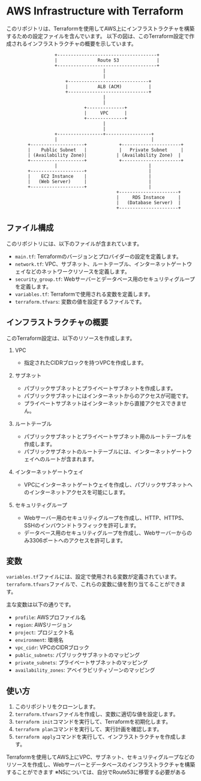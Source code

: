 # AWS Infrastructure with Terraform

このリポジトリは、Terraformを使用してAWS上にインフラストラクチャを構築するための設定ファイルを含んでいます。
以下の図は、このTerraform設定で作成されるインフラストラクチャの概要を示しています。

```ascii
                  +-------------------------------------+
                  |               Route 53              |
                  +-------------------------------------+
                                    |
                                    |
                      +------------------------------+
                      |           ALB (ACM)          |
                      +------------------------------+
                                    |
                                    |
                             +--------------+
                             |     VPC      |
                             +--------------+
                                    |
                                    |
                  +-----------------+-----------------+
                  |                                   |
        +--------------------+            +----------------------+
        |    Public Subnet   |            |   Private Subnet     |
        | (Availability Zone)|           | (Availability Zone)  |
        +--------------------+            +----------------------+
                  |                                  |
        +--------------------+                       |
        |    EC2 Instance    |                       |
        |   (Web Server)     |                       |
        +--------------------+                       |
                                         +----------------------+
                                         |     RDS Instance     |
                                         |   (Database Server)  |
                                         +----------------------+

```

## ファイル構成
このリポジトリには、以下のファイルが含まれています。

- `main.tf`: Terraformのバージョンとプロバイダーの設定を定義します。
- `network.tf`: VPC、サブネット、ルートテーブル、インターネットゲートウェイなどのネットワークリソースを定義します。
- `security_group.tf`: Webサーバーとデータベース用のセキュリティグループを定義します。
- `variables.tf`: Terraformで使用される変数を定義します。
- `terraform.tfvars`: 変数の値を設定するファイルです。

## インフラストラクチャの概要

このTerraform設定は、以下のリソースを作成します。

1. VPC
   - 指定されたCIDRブロックを持つVPCを作成します。

2. サブネット
   - パブリックサブネットとプライベートサブネットを作成します。
   - パブリックサブネットにはインターネットからのアクセスが可能です。
   - プライベートサブネットはインターネットから直接アクセスできません。

3. ルートテーブル
   - パブリックサブネットとプライベートサブネット用のルートテーブルを作成します。
   - パブリックサブネットのルートテーブルには、インターネットゲートウェイへのルートが含まれます。

4. インターネットゲートウェイ
   - VPCにインターネットゲートウェイを作成し、パブリックサブネットへのインターネットアクセスを可能にします。

5. セキュリティグループ
   - Webサーバー用のセキュリティグループを作成し、HTTP、HTTPS、SSHのインバウンドトラフィックを許可します。
   - データベース用のセキュリティグループを作成し、Webサーバーからのみ3306ポートへのアクセスを許可します。

## 変数

`variables.tf`ファイルには、設定で使用される変数が定義されています。`terraform.tfvars`ファイルで、これらの変数に値を割り当てることができます。

主な変数は以下の通りです。

- `profile`: AWSプロファイル名
- `region`: AWSリージョン
- `project`: プロジェクト名
- `environment`: 環境名
- `vpc_cidr`: VPCのCIDRブロック
- `public_subnets`: パブリックサブネットのマッピング
- `private_subnets`: プライベートサブネットのマッピング
- `availability_zones`: アベイラビリティゾーンのマッピング

## 使い方

1. このリポジトリをクローンします。
2. `terraform.tfvars`ファイルを作成し、変数に適切な値を設定します。
3. `terraform init`コマンドを実行して、Terraformを初期化します。
4. `terraform plan`コマンドを実行して、実行計画を確認します。
5. `terraform apply`コマンドを実行して、インフラストラクチャを作成します。

Terraformを使用してAWS上にVPC、サブネット、セキュリティグループなどのリソースを作成し、Webサーバーとデータベースのインフラストラクチャを構築することができます
※NSについては、自分でRoute53に移管する必要がある

